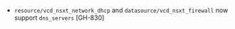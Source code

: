 * `resource/vcd_nsxt_network_dhcp` and `datasource/vcd_nsxt_firewall` now support `dns_servers` [GH-830]
